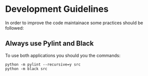# Development Guidelines

In order to improve the code maintainace some practices should be followed:

## Always use Pylint and Black
To use both applications you should you the commands:
```shell
python -m pylint --recursive=y src
python -m black src
```
